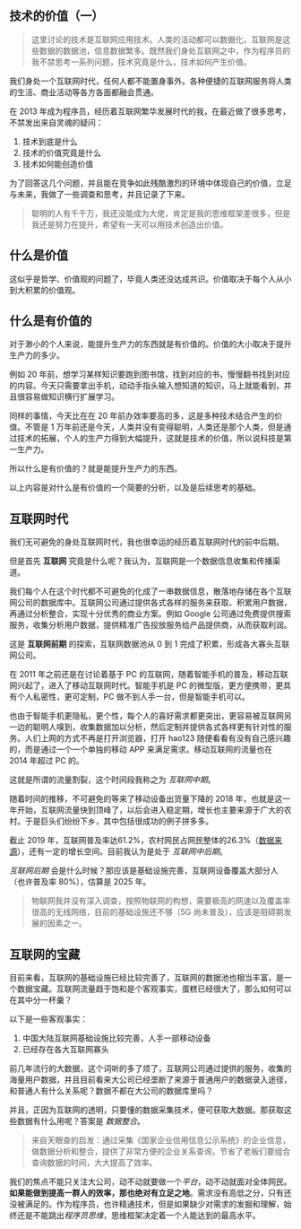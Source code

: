 ## 技术的价值（一）

> 这里讨论的技术是互联网应用技术。人类的活动都可以数据化，互联网是这些数据的数据池，信息数据繁多。既然我们身处互联网之中，作为程序员的我不禁思考一系列问题，技术究竟是什么，技术如何产生价值。

我们身处一个互联网时代，任何人都不能置身事外。各种便捷的互联网服务将人类的生活、商业活动等各方各面都融会贯通。

在 2013 年成为程序员，经历着互联网繁华发展时代的我，在最近做了很多思考，不禁发出来自灵魂的疑问：

1. 技术到底是什么
2. 技术的价值究竟是什么
3. 技术如何能创造价值

为了回答这几个问题，并且能在竞争如此残酷激烈的环境中体现自己的价值，立足与未来，我做了一些调查和思考，并且记录了下来。

> 聪明的人有千千万，我还没能成为大佬，肯定是我的思维框架差很多，但是我还是努力在提升，希望有一天可以用技术创造出价值。



## 什么是价值

这似乎是哲学、价值观的问题了，毕竟人类还没达成共识。价值取决于每个人从小到大积累的价值观。



## 什么是有价值的

对于渺小的个人来说，能提升生产力的东西就是有价值的。价值的大小取决于提升生产力的多少。

例如 20 年前，想学习某样知识要跑到图书馆，找到对应的书，慢慢翻书找到对应的内容。今天只需要拿出手机，动动手指头输入想知道的知识，马上就能看到，并且很容易做知识横行扩展学习。

同样的事情，今天比在在 20 年前办效率要高的多，这是多种技术结合产生的价值。不管是 1 万年前还是今天，人类并没有变得聪明，人类还是那个人类，但是通过技术的拓展，个人的生产力得到大幅提升，这就是技术的价值，所以说科技是第一生产力。



所以什么是有价值的？就是能提升生产力的东西。

以上内容是对什么是有价值的一个简要的分析，以及是后续思考的基础。



## 互联网时代

我们无可避免的身处互联网时代，我也很幸运的经历着互联网时代的前中后期。

但是首先 __互联网__ 究竟是什么呢？我认为，互联网是一个数据信息收集和传播渠道。

我们每个人在这个时代都不可避免的化成了一串数据信息，散落地存储在各个互联网公司的数据库中。互联网公司通过提供各式各样的服务来获取、积累用户数据，再通过分析整合，实现十分优秀的商业方案。例如 Google 公司通过免费提供搜索服务，收集分析用户数据，提供精准广告投放服务给产品提供商，从而获取利润。

这是 __互联网前期__ 的探索，互联网数据池从 0 到 1 完成了积累，形成各大寡头互联网公司。



在 2011 年之前还是在讨论着基于 PC 的互联网，随着智能手机的普及，移动互联网兴起了，进入了移动互联网时代。智能手机是 PC 的微型版，更方便携带，更具有个人私密性，更可定制，PC 做不到人手一台，但是智能手机可以。

也由于智能手机更隐私，更个性，每个人的喜好需求都更突出，更容易被互联网另一边的聪明人嗅到，收集数据加以分析，然后定制并提供各式各样更有针对性的服务。人们上网的方式不再是打开浏览器，打开 hao123 随便看看有没有自己感兴趣的，而是通过一个一个单独的移动 APP 来满足需求。移动互联网的流量也在 2014 年超过 PC 的。

这就是所谓的流量割裂，这个时间段我称之为 *互联网中期*。



随着时间的推移，不可避免的等来了移动设备出货量下降的 2018 年，也就是这一年开始，互联网流量快到顶峰了，以后会进入稳定期，增长也主要来源于广大的农村。于是巨头们纷纷下乡，其中包括很成功的例子拼多多。

截止 2019 年，互联网普及率达61.2%，农村网民占网民整体的26.3%（[数据来源][网民结构调查]），还有一定的增长空间。目前我认为是处于 *互联网中后期*。

*互联网后期* 会是什么时候？那应该是基础设施完善，互联网设备覆盖大部分人（也许普及率 80%），估算是 2025 年。

> 物联网我并没有深入调查，按照物联网的构想，需要极高的网速以及覆盖率很高的无线网络，目前的基础设施还不够（5G 尚未普及），应该是阻碍期发展的因素之一。



## 互联网的宝藏

目前来看，互联网的基础设施已经比较完善了，互联网的数据池也相当丰富，是一个数据宝藏。互联网流量趋于饱和是个客观事实，蛋糕已经很大了，那么如何可以在其中分一杯羹？

以下是一些客观事实：

1. 中国大陆互联网基础设施比较完善，人手一部移动设备
2. 已经存在各大互联网寡头

前几年流行的大数据，这个词听的多了烦了，互联网公司通过提供的服务，收集的海量用户数据，并且目前看来大公司已经垄断了来源于普通用户的数据录入途径，和普通人有什么关系呢？数据不都在大公司的数据库里吗？

并且，正因为互联网的透明，只要懂的数据采集技术，便可获取大数据。那获取这些数据有什么用呢？答案是 *数据整合*。



> 来自天眼查的启发：通过采集《国家企业信用信息公示系统》的企业信息，做数据分析和整合，提供了非常方便的企业关系查询，节省了老板们要组合查询数据的时间，大大提高了效率。



我们的焦点不能只关注大公司，动不动就要做一个*平台*，动不动就面对全体网民。__如果能做到提高一群人的效率，那也绝对有立足之地__。需求没有高低之分，只有还没被满足的。作为程序员，也许精通技术，但是如果缺少对需求的发掘和理解，始终还是不能跳出*程序员思维*，思维框架决定着一个人能达到的最高水平。



[网民结构调查]: https://t.cj.sina.com.cn/articles/view/6748690695/19240d90700101704w?from=tech&subch=telecom
[网民人口结构调查]: http://tech.sina.com.cn/i/2018-01-31/doc-ifyqyuhy7682241.shtml